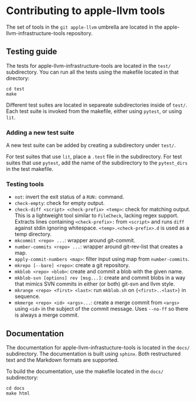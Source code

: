 # Contributing to apple-llvm tools

The set of tools in the `git apple-llvm` umbrella are located in the
apple-llvm-infrastructure-tools repository.

## Testing guide

The tests for apple-llvm-infrastructure-tools are located in the `test/`
subdirectory. You can run all the tests using the makefile located in that
directory:

```
cd test
make
```

Different test suites are located in separeate subdirectories inside of `test/`.
Each test suite is invoked from the makefile, either using `pytest`, or using
`lit`.

### Adding a new test suite

A new test suite can be added by creating a subdirectory under `test/`.

For test suites that use `lit`, place a `.test` file in the subdirectory.
For test suites that use `pytest`, add the name of the subdirectory to the
`pytest_dirs` in the test makefile.

### Testing tools

- `not`: invert the exit status of a `RUN:` command.
- `check-empty`: check for empty output.
- `check-diff <script> <check-prefix> <temp>`: check for matching output.  This
  is a lightweight tool similar to `FileCheck`, lacking regex support.
  Extracts lines containing `<check-prefix>:` from `<script>` and runs `diff`
  against stdin ignoring whitespace.  `<temp>.<check-prefix>.d` is used as a
  temp directory.
- `mkcommit <repo> ...`: wrapper around git-commit.
- `number-commits <repo> ...`: wrapper around git-rev-list that creates a map.
- `apply-commit-numbers <map>`: filter input using map from `number-commits`.
- `mkrepo [--bare] <repo>`: create a git repository.
- `mkblob <repo> <blob>`: create and commit a blob with the given name.
- `mkblob-svn [options] rev [msg...]`: create and commit blobs in a way that
  mimics SVN commits in either (or both) git-svn and llvm style.
- `mkrange <repo> <first> <last>`: run `mkblob.sh` on `{<first>..<last>}` in
  sequence.
- `mkmerge <repo> <id> <args>...`: create a merge commit from `<args>` using
  `<id>` in the subject of the commit message.  Uses `--no-ff` so there is
  always a merge commit.

## Documentation

The documentation for apple-llvm-infrastucture-tools is located in the `docs/`
subdirectory. The documentation is built using `sphinx`. Both restructured text
and the Markdown formats are supported.

To build the documentation, use the makefile located in the `docs/` subdirectory:

```
cd docs
make html
```
